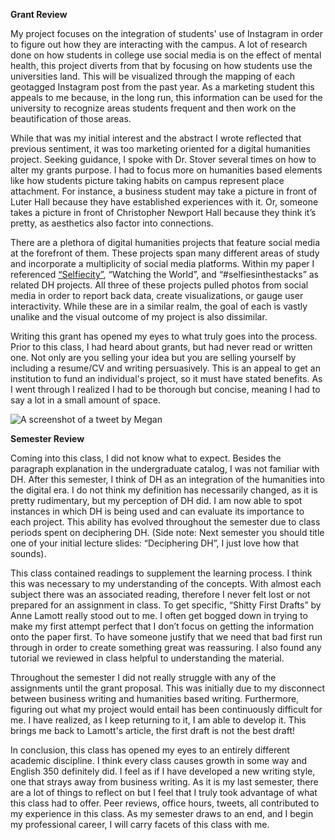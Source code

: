**Grant Review**

My project focuses on the integration of students' use of Instagram in order to figure out how they are interacting with the campus. A lot of research done on how students in college use social media is on the effect of mental health, this project diverts from that by focusing on how students use the universities land. This will be visualized through the mapping of each geotagged Instagram post from the past year. As a marketing student this appeals to me because, in the long run, this information can be used for the university to recognize areas students frequent and then work on the beautification of those areas. 

While that was my initial interest and the abstract I wrote reflected that previous sentiment, it was too marketing oriented for a digital humanities project. Seeking guidance, I spoke with Dr. Stover several times on how to alter my grants purpose. I had to focus more on humanities based elements like how students picture taking habits on campus represent place attachment. For instance, a business student may take a picture in front of Luter Hall because they have established experiences with it. Or, someone takes a picture in front of Christopher Newport Hall because they think it’s pretty, as aesthetics also factor into connections.

There are a plethora of digital humanities projects that feature social media at the forefront of them. These projects span many different areas of study and incorporate a multiplicity of social media platforms. Within my paper I referenced [“Selfiecity”](https://meganednie.github.io/English-350/2021/03/12/review-two.html), “Watching the World”, and “#selfiesinthestacks” as related DH projects. All three of these projects pulled photos from social media in order to report back data, create visualizations, or gauge user interactivity. While these are in a similar realm, the goal of each is vastly unalike and the visual outcome of my project is also dissimilar.

Writing this grant has opened my eyes to what truly goes into the process. Prior to this class, I had heard about grants, but had never read or written one. Not only are you selling your idea but you are selling yourself by including a resume/CV and writing persuasively. This is an appeal to get an institution to fund an individual's project, so it must have stated benefits. As I went through I realized I had to be thorough but concise, meaning I had to say a lot in a small amount of space. 

![A screenshot of a tweet by Megan](https://meganednie.github.io/English-350/images/granttweet.jpeg)

**Semester Review**

Coming into this class, I did not know what to expect. Besides the paragraph explanation in the undergraduate catalog, I was not familiar with DH. After this semester, I think of DH as an integration of the humanities into the digital era. I do not think my definition has necessarily changed, as it is pretty rudimentary, but my perception of DH did. I am now able to spot instances in which DH is being used and can evaluate its importance to each project. This ability has evolved throughout the semester due to class periods spent on deciphering DH. (Side note: Next semester you should title one of your initial lecture slides: “Deciphering DH”, I just love how that sounds).

This class contained readings to supplement the learning process. I think this was necessary to my understanding of the concepts. With almost each subject there was an associated reading, therefore I never felt lost or not prepared for an assignment in class. To get specific, “Shitty First Drafts” by Anne Lamott really stood out to me. I often get bogged down in trying to make my first attempt perfect that I don’t focus on getting the information onto the paper first. To have someone justify that we need that bad first run through in order to create something great was reassuring. I also found any tutorial we reviewed in class helpful to understanding the material.

Throughout the semester I did not really struggle with any of the assignments until the grant proposal. This was initially due to my disconnect between business writing and humanities based writing. Furthermore, figuring out what my project would entail has been continuously difficult for me. I have realized, as I keep returning to it, I am able to develop it. This brings me back to Lamott's article, the first draft is not the best draft! 

In conclusion, this class has opened my eyes to an entirely different academic discipline. I think every class causes growth in some way and English 350 definitely did. I feel as if I have developed a new writing style, one that strays away from business writing. As it is my last semester, there are a lot of things to reflect on but I feel that I truly took advantage of what this class had to offer. Peer reviews, office hours, tweets, all contributed to my experience in this class. As my semester draws to an end, and I begin my professional career, I will carry facets of this class with me. 

